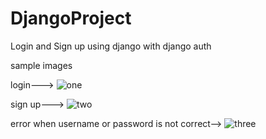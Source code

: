 # DjangoProject
Login and Sign up using django with django auth

sample images


login--->
![one](https://github.com/anasmuhd01/DjangoProject/assets/97117799/a68890d5-3d85-4935-a12f-fdf441d49ae5)


sign up--->
![two](https://github.com/anasmuhd01/DjangoProject/assets/97117799/97fac8d9-a033-418a-9079-0ff3185a882f)


error when username or password is not correct-->
![three](https://github.com/anasmuhd01/DjangoProject/assets/97117799/b52faeee-868f-47b7-aeec-a694fc2b7205)

